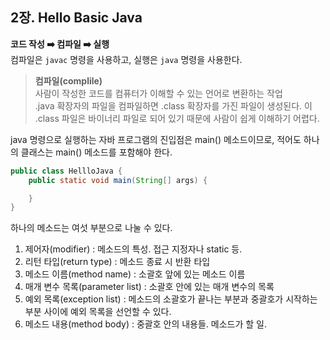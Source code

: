 ## 2장. Hello Basic Java

**코드 작성 ➡️ 컴파일 ➡️ 실행**<br>
컴파일은 `javac` 명령을 사용하고, 실행은 `java` 명령을 사용한다.

> **컴파일(complile)**<br>
> 사람이 작성한 코드를 컴퓨터가 이해할 수 있는 언어로 변환하는 작업<br>
> .java 확장자의 파일을 컴파일하면 .class 확장자를 가진 파일이 생성된다. 이 .class 파일은 바이너리 파일로 되어 있기 때문에 사람이 쉽게 이해하기 어렵다. 

java 명령으로 실행하는 자바 프로그램의 진입점은 main() 메소드이므로, 적어도 하나의 클래스는 main() 메소드를 포함해야 한다.
```java
public class HellloJava {
	public static void main(String[] args) {

	}
}
```

하나의 메소드는 여섯 부분으로 나눌 수 있다.
1. 제어자(modifier) : 메소드의 특성. 접근 지정자나 static 등.
2. 리턴 타입(return type) : 메소드 종료 시 반환 타입
3. 메소드 이름(method name) : 소괄호 앞에 있는 메소드 이름
4. 매개 변수 목록(parameter list) : 소괄호 안에 있는 매개 변수의 목록
5. 예외 목록(exception list) : 메소드의 소괄호가 끝나는 부분과 중괄호가 시작하는 부분 사이에 예외 목록을 선언할 수 있다.
6. 메소드 내용(method body) : 중괄호 안의 내용들. 메소드가 할 일.